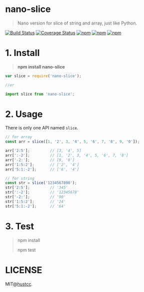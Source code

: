 # nano-slice

> Nano version for slice of string and array, just like Python.

[![Build Status](https://travis-ci.org/NanoPackage/nano-slice.svg?branch=master)](https://travis-ci.org/NanoPackage/nano-slice) [![Coverage Status](https://coveralls.io/repos/github/NanoPackage/nano-slice/badge.svg?branch=master)](https://coveralls.io/github/NanoPackage/nano-slice?branch=master) [![npm](https://img.shields.io/npm/v/nano-slice.svg?style=flat-square)](https://www.npmjs.com/package/nano-slice) [![npm](https://img.shields.io/npm/dt/nano-slice.svg?style=flat-square)](https://www.npmjs.com/package/nano-slice) [![npm](https://img.shields.io/npm/l/nano-slice.svg?style=flat-square)](https://www.npmjs.com/package/nano-slice)


# 1. Install

> **npm install nano-slice**


```js
var slice = require('nano-slice');

//or

import slice from 'nano-slice';
```


# 2. Usage

There is only one API named `slice`.

```js
// for array
const arr = slice([1, '2', 3, '4', 5, '6', 7, '8', 9, '0']);

arr['2:5'];  		// [3, '4', 5]
arr[':-2'];  		// [1, '2', 3, '4', 5, '6', 7, '8']
arr['-2:'];  		// [9, '0']
arr['1:5:2'];  		// ['2', '4']
arr['5:1:-2'];  	// ['6', '4']

// for string
const str = slice('1234567890');
str['2:5'];  		// '345'
str[':-2'];  		// '12345678'
str['-2:'];  		// '90'
str['1:5:2'];  		// '24'
str['5:1:-2'];  	// '64'

```


# 3. Test

> npm install
> 
> npm test


# LICENSE

MIT@[hustcc](https://github.com/hustcc).
